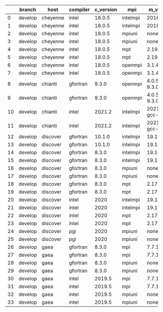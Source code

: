 |    | branch   | host     | compiler   | c_version   | mpi      | m_version          | o_g   | os     | build   |   u_pass |   u_fail |   s_pass |   s_fail |   e_pass |   e_fail |   nuopc_pass |   nuopc_fail | hash                                                                                                       | modified            |
|----|----------|----------|------------|-------------|----------|--------------------|-------|--------|---------|----------|----------|----------|----------|----------|----------|--------------|--------------|------------------------------------------------------------------------------------------------------------|---------------------|
|  0 | develop  | cheyenne | intel      | 18.0.5      | intelmpi | 2018.4.274         | O     | Linux  | Pass    |    13685 |        0 |       49 |        0 |       80 |        0 |           50 |            0 | [artifacts](https://github.com/esmf-org/esmf-test-artifacts/tree/)                                         | 02/23/2022_14:27:38 |
|  1 | develop  | cheyenne | intel      | 18.0.5      | intelmpi | 2018.4.274         | g     | Linux  | Pass    |    13685 |        0 |       49 |        0 |       80 |        0 |           50 |            0 | [artifacts](https://github.com/esmf-org/esmf-test-artifacts/tree/)                                         | 02/23/2022_14:27:38 |
|  2 | develop  | cheyenne | intel      | 18.0.5      | mpiuni   | none               | O     | Linux  | Pass    |    12158 |        0 |        8 |        0 |       43 |        0 |            0 |           50 | [artifacts](https://github.com/esmf-org/esmf-test-artifacts/tree/)                                         | 02/23/2022_14:27:38 |
|  3 | develop  | cheyenne | intel      | 18.0.5      | mpiuni   | none               | g     | Linux  | Pass    |    12158 |        0 |        8 |        0 |       43 |        0 |            0 |           50 | [artifacts](https://github.com/esmf-org/esmf-test-artifacts/tree/)                                         | 02/23/2022_14:27:38 |
|  4 | develop  | cheyenne | intel      | 18.0.5      | mpt      | 2.19               | O     | Linux  | Pass    |    13685 |        0 |       49 |        0 |       80 |        0 |           50 |            0 | [artifacts](https://github.com/esmf-org/esmf-test-artifacts/tree/)                                         | 02/23/2022_14:27:38 |
|  5 | develop  | cheyenne | intel      | 18.0.5      | mpt      | 2.19               | g     | Linux  | Pass    |    13685 |        0 |       49 |        0 |       80 |        0 |           50 |            0 | [artifacts](https://github.com/esmf-org/esmf-test-artifacts/tree/)                                         | 02/23/2022_14:27:38 |
|  6 | develop  | cheyenne | intel      | 18.0.5      | openmpi  | 3.1.4              | O     | Linux  | Pass    |    13685 |        0 |       49 |        0 |       80 |        0 |           50 |            0 | [artifacts](https://github.com/esmf-org/esmf-test-artifacts/tree/)                                         | 02/23/2022_14:27:38 |
|  7 | develop  | cheyenne | intel      | 18.0.5      | openmpi  | 3.1.4              | g     | Linux  | Pass    |    13685 |        0 |       49 |        0 |       80 |        0 |           50 |            0 | [artifacts](https://github.com/esmf-org/esmf-test-artifacts/tree/)                                         | 02/23/2022_14:27:38 |
|  8 | develop  | chianti  | gfortran   | 9.3.0       | openmpi  | 4.0.5-gcc-9.3.0    | O     | Linux  | Pass    |    13685 |        0 |       49 |        0 |       80 |        0 |           44 |            6 | [artifacts](https://github.com/esmf-org/esmf-test-artifacts/tree/)                                         | 02/23/2022_14:28:02 |
|  9 | develop  | chianti  | gfortran   | 9.3.0       | openmpi  | 4.0.5-gcc-9.3.0    | g     | Linux  | Pass    |    13685 |        0 |       49 |        0 |       80 |        0 |           44 |            6 | [artifacts](https://github.com/esmf-org/esmf-test-artifacts/tree/)                                         | 02/23/2022_14:28:02 |
| 10 | develop  | chianti  | intel      | 2021.2      | intelmpi | 2021.2.0-gcc-9.3.0 | O     | Linux  | Pass    |    13685 |        0 |       49 |        0 |       80 |        0 |           44 |            6 | [artifacts](https://github.com/esmf-org/esmf-test-artifacts/tree/)                                         | 02/23/2022_14:28:02 |
| 11 | develop  | chianti  | intel      | 2021.2      | intelmpi | 2021.2.0-gcc-9.3.0 | g     | Linux  | Pass    |    13685 |        0 |       49 |        0 |       80 |        0 |           44 |            6 | [artifacts](https://github.com/esmf-org/esmf-test-artifacts/tree/)                                         | 02/23/2022_14:28:02 |
| 12 | develop  | discover | gfortran   | 10.1.0      | intelmpi | 19.1.3.304         | O     | Linux  | Pass    |    13670 |       15 |       49 |        0 |       80 |        0 |           50 |            0 | [artifacts](https://github.com/esmf-org/esmf-test-artifacts/tree/)                                         | 02/23/2022_14:28:29 |
| 13 | develop  | discover | gfortran   | 10.1.0      | intelmpi | 19.1.3.304         | g     | Linux  | Pass    |    13670 |       15 |       49 |        0 |       80 |        0 |           50 |            0 | [artifacts](https://github.com/esmf-org/esmf-test-artifacts/tree/)                                         | 02/23/2022_14:28:29 |
| 14 | develop  | discover | gfortran   | 8.3.0       | intelmpi | 19.1.3.304         | O     | Linux  | Pass    |    13670 |       15 |       49 |        0 |       80 |        0 |           50 |            0 | [artifacts](https://github.com/esmf-org/esmf-test-artifacts/tree/)                                         | 02/23/2022_14:28:29 |
| 15 | develop  | discover | gfortran   | 8.3.0       | intelmpi | 19.1.3.304         | g     | Linux  | Pass    |    13670 |       15 |       49 |        0 |       80 |        0 |           50 |            0 | [artifacts](https://github.com/esmf-org/esmf-test-artifacts/tree/)                                         | 02/23/2022_14:28:29 |
| 16 | develop  | discover | gfortran   | 8.3.0       | mpiuni   | none               | O     | Linux  | Pass    |    12158 |        0 |        8 |        0 |       43 |        0 |            0 |           50 | [artifacts](https://github.com/esmf-org/esmf-test-artifacts/tree/)                                         | 02/23/2022_14:28:29 |
| 17 | develop  | discover | gfortran   | 8.3.0       | mpiuni   | none               | g     | Linux  | Pass    |    12158 |        0 |        8 |        0 |       43 |        0 |            0 |           50 | [artifacts](https://github.com/esmf-org/esmf-test-artifacts/tree/)                                         | 02/23/2022_14:28:29 |
| 18 | develop  | discover | gfortran   | 8.3.0       | mpt      | 2.17               | O     | Linux  | Pass    |    13685 |        0 |       49 |        0 |       80 |        0 |           46 |            4 | [artifacts](https://github.com/esmf-org/esmf-test-artifacts/tree/)                                         | 02/23/2022_14:28:29 |
| 19 | develop  | discover | gfortran   | 8.3.0       | mpt      | 2.17               | g     | Linux  | Pass    |    13685 |        0 |       49 |        0 |       80 |        0 |           46 |            4 | [artifacts](https://github.com/esmf-org/esmf-test-artifacts/tree/)                                         | 02/23/2022_14:28:29 |
| 20 | develop  | discover | intel      | 2020        | intelmpi | 19.1.3.304         | O     | Linux  | Pass    |    13685 |        0 |       49 |        0 |       80 |        0 |           50 |            0 | [artifacts](https://github.com/esmf-org/esmf-test-artifacts/tree/)                                         | 02/23/2022_14:28:29 |
| 21 | develop  | discover | intel      | 2020        | intelmpi | 19.1.3.304         | g     | Linux  | Pass    |    13685 |        0 |       49 |        0 |       80 |        0 |           50 |            0 | [artifacts](https://github.com/esmf-org/esmf-test-artifacts/tree/)                                         | 02/23/2022_14:28:29 |
| 22 | develop  | discover | intel      | 2020        | mpt      | 2.17               | O     | Linux  | Pass    |    13685 |        0 |       49 |        0 |       80 |        0 |           50 |            0 | [artifacts](https://github.com/esmf-org/esmf-test-artifacts/tree/)                                         | 02/23/2022_14:28:29 |
| 23 | develop  | discover | intel      | 2020        | mpt      | 2.17               | g     | Linux  | Pass    |    13685 |        0 |       49 |        0 |       80 |        0 |           50 |            0 | [artifacts](https://github.com/esmf-org/esmf-test-artifacts/tree/)                                         | 02/23/2022_14:28:29 |
| 24 | develop  | discover | pgi        | 2020        | mpiuni   | none               | O     | Linux  | Pass    |    11536 |      622 |        6 |        2 |       40 |        3 |            0 |           50 | [artifacts](https://github.com/esmf-org/esmf-test-artifacts/tree/)                                         | 02/23/2022_14:28:29 |
| 25 | develop  | discover | pgi        | 2020        | mpiuni   | none               | g     | Linux  | Pass    |    11536 |      622 |        4 |        4 |       40 |        3 |            0 |           50 | [artifacts](https://github.com/esmf-org/esmf-test-artifacts/tree/)                                         | 02/23/2022_14:28:29 |
| 26 | develop  | gaea     | gfortran   | 8.3.0       | mpi      | 7.7.11             | O     | Unicos | Pass    |    13684 |        1 |       49 |        0 |       80 |        0 |           46 |            4 | [artifacts](https://github.com/esmf-org/esmf-test-artifacts/tree/62210a707ab8717c99822117e35bb8bd4da02080) | 02/23/2022_14:28:47 |
| 27 | develop  | gaea     | gfortran   | 8.3.0       | mpi      | 7.7.11             | g     | Unicos | Pass    |    13684 |        1 |       49 |        0 |       80 |        0 |           46 |            4 | [artifacts](https://github.com/esmf-org/esmf-test-artifacts/tree/d2fd2ba6011eb89244d27408ef409e9e3248818e) | 02/23/2022_14:28:47 |
| 28 | develop  | gaea     | gfortran   | 8.3.0       | mpiuni   | none               | O     | Unicos | Pass    |    12158 |        0 |        8 |        0 |       43 |        0 |            0 |           50 | [artifacts](https://github.com/esmf-org/esmf-test-artifacts/tree/eca172bfab3180aff7ad5db66060185ee65f25cb) | 02/23/2022_14:28:47 |
| 29 | develop  | gaea     | gfortran   | 8.3.0       | mpiuni   | none               | g     | Unicos | Pass    |    12158 |        0 |        8 |        0 |       43 |        0 |            0 |           50 | [artifacts](https://github.com/esmf-org/esmf-test-artifacts/tree/8c42c9721a964ad8a55c57ee40925792fc1a7798) | 02/23/2022_14:28:47 |
| 30 | develop  | gaea     | intel      | 2019.5      | mpi      | 7.7.11             | O     | Unicos | Pass    |    13670 |       15 |       49 |        0 |       80 |        0 |           46 |            4 | [artifacts](https://github.com/esmf-org/esmf-test-artifacts/tree/7dd306d6f3040458f8f29ee0169ff2628cedb549) | 02/23/2022_14:28:47 |
| 31 | develop  | gaea     | intel      | 2019.5      | mpi      | 7.7.11             | g     | Unicos | Pass    |    13670 |       15 |       49 |        0 |       80 |        0 |           46 |            4 | [artifacts](https://github.com/esmf-org/esmf-test-artifacts/tree/12640ff960a727768200666de248b751ab7b28bb) | 02/23/2022_14:28:47 |
| 32 | develop  | gaea     | intel      | 2019.5      | mpiuni   | none               | O     | Unicos | Pass    |    12143 |       15 |        8 |        0 |       43 |        0 |            0 |           50 | [artifacts](https://github.com/esmf-org/esmf-test-artifacts/tree/b4889025c0fcbd65ddaea6cd1363ba12dabc2418) | 02/23/2022_14:28:47 |
| 33 | develop  | gaea     | intel      | 2019.5      | mpiuni   | none               | g     | Unicos | Pass    |    12143 |       15 |        8 |        0 |       43 |        0 |            0 |           50 | [artifacts](https://github.com/esmf-org/esmf-test-artifacts/tree/c917bf7a5cfd677681612b0e88f24086faabcd76) | 02/23/2022_14:28:47 |